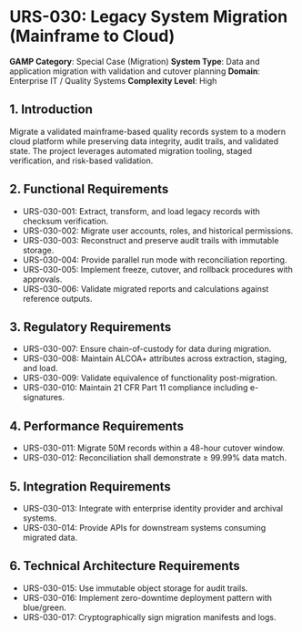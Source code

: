 # URS-030: Legacy System Migration (Mainframe to Cloud)
**GAMP Category**: Special Case (Migration)
**System Type**: Data and application migration with validation and cutover planning
**Domain**: Enterprise IT / Quality Systems
**Complexity Level**: High

## 1. Introduction
Migrate a validated mainframe-based quality records system to a modern cloud platform while preserving data integrity, audit trails, and validated state. The project leverages automated migration tooling, staged verification, and risk-based validation.

## 2. Functional Requirements
- URS-030-001: Extract, transform, and load legacy records with checksum verification.
- URS-030-002: Migrate user accounts, roles, and historical permissions.
- URS-030-003: Reconstruct and preserve audit trails with immutable storage.
- URS-030-004: Provide parallel run mode with reconciliation reporting.
- URS-030-005: Implement freeze, cutover, and rollback procedures with approvals.
- URS-030-006: Validate migrated reports and calculations against reference outputs.

## 3. Regulatory Requirements
- URS-030-007: Ensure chain-of-custody for data during migration.
- URS-030-008: Maintain ALCOA+ attributes across extraction, staging, and load.
- URS-030-009: Validate equivalence of functionality post-migration.
- URS-030-010: Maintain 21 CFR Part 11 compliance including e-signatures.

## 4. Performance Requirements
- URS-030-011: Migrate 50M records within a 48-hour cutover window.
- URS-030-012: Reconciliation shall demonstrate ≥ 99.99% data match.

## 5. Integration Requirements
- URS-030-013: Integrate with enterprise identity provider and archival systems.
- URS-030-014: Provide APIs for downstream systems consuming migrated data.

## 6. Technical Architecture Requirements
- URS-030-015: Use immutable object storage for audit trails.
- URS-030-016: Implement zero-downtime deployment pattern with blue/green.
- URS-030-017: Cryptographically sign migration manifests and logs.
